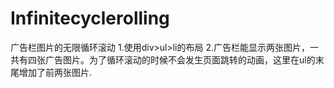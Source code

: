 # Infinitecyclerolling
广告栏图片的无限循环滚动
1.使用div>ul>li的布局
2.广告栏能显示两张图片，一共有四张广告图片。为了循环滚动的时候不会发生页面跳转的动画，这里在ul的末尾增加了前两张图片.
